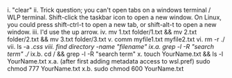 i. "clear"
ii. Trick question; you can't open tabs on a windows terminal / WLP terminal. Shift-click the taskbar icon to open a new window. On Linux, you could press shift-ctrl-t to open a new tab, or shift-alt-t to open a new window.
iii. I'd use the up arrow. 
iv. mv 1.txt folder/1.txt && mv 2.txt folder/2.txt && mv 3.txt folder/3.txt
v. comm myfile1.txt myfile2.txt
vi. rm -r ./
vii. ls -a *.css
viii. find directory -name "filename" 
ix.a. grep -l -R "search term" ./* 
ix.b. cd / && grep -l -R "search term" 
x. touch YourName.txt && ls -l YourName.txt
x.a. (after first adding metadata access to wsl.pref) sudo chmod 777 YourName.txt
x.b. sudo chmod 600 YourName.txt